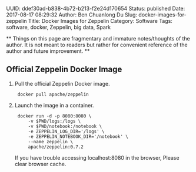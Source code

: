 UUID: ddef30ad-b838-4b72-b213-f2e24d170654
Status: published
Date: 2017-08-17 08:29:32
Author: Ben Chuanlong Du
Slug: docker-images-for-zeppelin
Title: Docker Images for Zeppelin
Category: Software
Tags: software, docker, Zeppelin, big data, Spark 

**
Things on this page are
fragmentary and immature notes/thoughts of the author.
It is not meant to readers
but rather for convenient reference of the author and future improvement.
**

## Official Zeppelin Docker Image

1. Pull the official Zeppelin Docker image. 

        docker pull apache/zeppelin

2. Launch the image in a container.

        docker run -d -p 8080:8080 \
            -v $PWD/logs:/logs \
            -v $PWD/notebook:/notebook \
            -e ZEPPELIN_LOG_DIR='/logs' \
            -e ZEPPELIN_NOTEBOOK_DIR='/notebook' \
            --name zeppelin \
            apache/zeppelin:0.7.2

    If you have trouble accessing localhost:8080 in the browser, Please clear browser cache.
